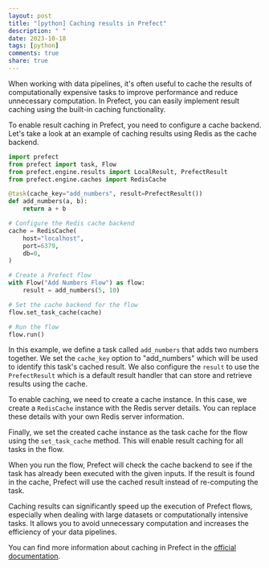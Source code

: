 ```yaml
---
layout: post
title: "[python] Caching results in Prefect"
description: " "
date: 2023-10-18
tags: [python]
comments: true
share: true
---
```


When working with data pipelines, it's often useful to cache the results of computationally expensive tasks to improve performance and reduce unnecessary computation. In Prefect, you can easily implement result caching using the built-in caching functionality.

To enable result caching in Prefect, you need to configure a cache backend. Let's take a look at an example of caching results using Redis as the cache backend.

```python
import prefect
from prefect import task, Flow
from prefect.engine.results import LocalResult, PrefectResult
from prefect.engine.caches import RedisCache

@task(cache_key="add_numbers", result=PrefectResult())
def add_numbers(a, b):
    return a + b

# Configure the Redis cache backend
cache = RedisCache(
    host="localhost",
    port=6379,
    db=0,
)

# Create a Prefect flow
with Flow("Add Numbers Flow") as flow:
    result = add_numbers(5, 10)

# Set the cache backend for the flow
flow.set_task_cache(cache)

# Run the flow
flow.run()
```

In this example, we define a task called `add_numbers` that adds two numbers together. We set the `cache_key` option to "add_numbers" which will be used to identify this task's cached result. We also configure the `result` to use the `PrefectResult` which is a default result handler that can store and retrieve results using the cache.

To enable caching, we need to create a cache instance. In this case, we create a `RedisCache` instance with the Redis server details. You can replace these details with your own Redis server information.

Finally, we set the created cache instance as the task cache for the flow using the `set_task_cache` method. This will enable result caching for all tasks in the flow.

When you run the flow, Prefect will check the cache backend to see if the task has already been executed with the given inputs. If the result is found in the cache, Prefect will use the cached result instead of re-computing the task.

Caching results can significantly speed up the execution of Prefect flows, especially when dealing with large datasets or computationally intensive tasks. It allows you to avoid unnecessary computation and increases the efficiency of your data pipelines.

You can find more information about caching in Prefect in the [official documentation](https://docs.prefect.io/api/latest/engine/caching.html).